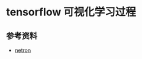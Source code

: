 # tensorflow 可视化学习过程

## 参考资料

* [netron](https://blog.csdn.net/nan355655600/article/details/106245563 "csdn")


